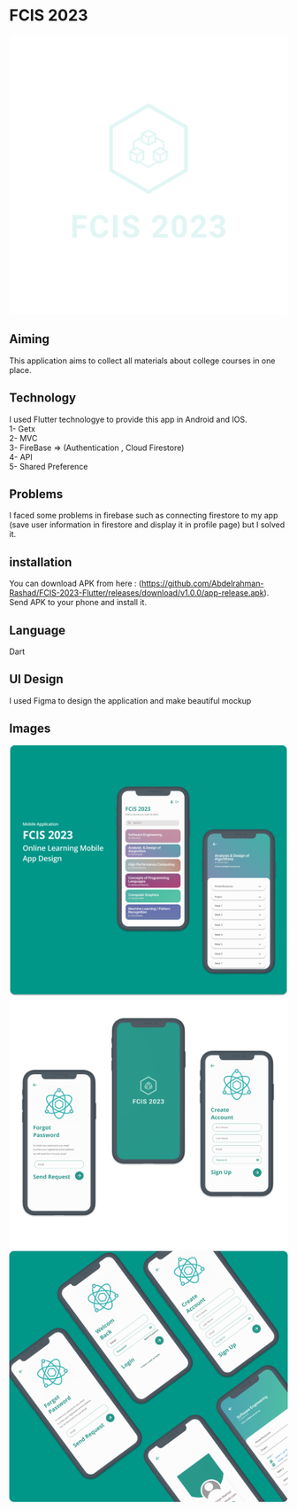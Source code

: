 # FCIS 2023

![](assets/logo_transparent.png)

## Aiming
This application aims to collect all materials about college courses in one place.

## Technology
I used Flutter technologye to provide this app in Android and IOS.<br />
1- Getx <br />
2- MVC <br />
3- FireBase => (Authentication , Cloud Firestore) <br />
4- API <br />
5- Shared Preference <br />

## Problems
I faced some problems in firebase such as connecting firestore to my app (save user information in firestore and display it in profile page) but I solved it.
## installation
You can download APK from here : (https://github.com/Abdelrahman-Rashad/FCIS-2023-Flutter/releases/download/v1.0.0/app-release.apk).
Send APK to your phone and install it.

## Language 
Dart

## UI Design
I used Figma to design the application and make beautiful mockup

## Images
![](Mockup/Group%2038.png)
![](Mockup/Frame%207.png)
![](Mockup/Frame%208.png)


